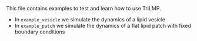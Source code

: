 This file contains examples to test and learn how to use TriLMP.

- In `example_vesicle` we simulate the dynamics of a lipid vesicle
- In `example_patch` we simulate the dynamics of a flat lipid patch with fixed boundary conditions
